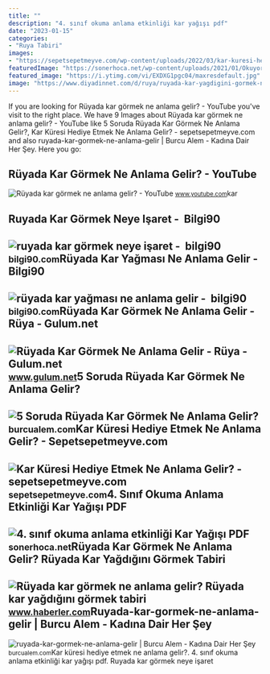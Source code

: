 ```yaml
---
title: ""
description: "4. sınıf okuma anlama etkinliği kar yağışı pdf"
date: "2023-01-15"
categories:
- "Ruya Tabiri"
images:
- "https://sepetsepetmeyve.com/wp-content/uploads/2022/03/kar-kuresi-hediye-etmek-ne-anlama-gelir.png"
featuredImage: "https://sonerhoca.net/wp-content/uploads/2021/01/Okuyorum-Anliyorum-13-horz-scaled.jpg"
featured_image: "https://i.ytimg.com/vi/EXDXG1pgc04/maxresdefault.jpg"
image: "https://www.diyadinnet.com/d/ruya/ruyada-kar-yagdigini-gormek-ne-anlama-gelir-833.jpg"
---
```


If you are looking for Rüyada kar görmek ne anlama gelir? - YouTube you've visit to the right place. We have 9 Images about Rüyada kar görmek ne anlama gelir? - YouTube like 5 Soruda Rüyada Kar Görmek Ne Anlama Gelir?, Kar Küresi Hediye Etmek Ne Anlama Gelir? - sepetsepetmeyve.com and also ruyada-kar-gormek-ne-anlama-gelir | Burcu Alem - Kadına Dair Her Şey. Here you go:

Rüyada Kar Görmek Ne Anlama Gelir? - YouTube
--------------------------------------------

 ![Rüyada kar görmek ne anlama gelir? - YouTube](https://i.ytimg.com/vi/EXDXG1pgc04/maxresdefault.jpg) <small>www.youtube.com</small>kar

Ruyada Kar Görmek Neye Işaret - ️ Bilgi90
-----------------------------------------

 ![ruyada kar görmek neye işaret - ️ bilgi90](https://www.diyadinnet.com/d/ruya/ruyada-kar-gormek-ne-anlama-gelir-5964.jpg) <small>bilgi90.com</small>Rüyada Kar Yağması Ne Anlama Gelir - ️ Bilgi90
----------------------------------------------

 ![rüyada kar yağması ne anlama gelir - ️ bilgi90](https://www.diyadinnet.com/d/ruya/ruyada-kar-yagdigini-gormek-ne-anlama-gelir-833.jpg) <small>bilgi90.com</small>Rüyada Kar Görmek Ne Anlama Gelir - Rüya - Gulum.net
----------------------------------------------------

 ![Rüyada Kar Görmek Ne Anlama Gelir - Rüya - Gulum.net](https://www.gulum.net/images/haberler/2021/08/ruyada-kar-gormek-ne-anlama-gelir-8054.jpg) <small>www.gulum.net</small>5 Soruda Rüyada Kar Görmek Ne Anlama Gelir?
-------------------------------------------

 ![5 Soruda Rüyada Kar Görmek Ne Anlama Gelir?](https://burcualem.com/wp-content/uploads/2022/09/ruyada-kar-gormek-ne-anlama-gelir-3.jpg) <small>burcualem.com</small>Kar Küresi Hediye Etmek Ne Anlama Gelir? - Sepetsepetmeyve.com
--------------------------------------------------------------

 ![Kar Küresi Hediye Etmek Ne Anlama Gelir? - sepetsepetmeyve.com](https://sepetsepetmeyve.com/wp-content/uploads/2022/03/kar-kuresi-hediye-etmek-ne-anlama-gelir.png) <small>sepetsepetmeyve.com</small>4. Sınıf Okuma Anlama Etkinliği Kar Yağışı PDF
----------------------------------------------

 ![4. sınıf okuma anlama etkinliği Kar Yağışı PDF](https://sonerhoca.net/wp-content/uploads/2021/01/Okuyorum-Anliyorum-13-horz-scaled.jpg) <small>sonerhoca.net</small>Rüyada Kar Görmek Ne Anlama Gelir? Rüyada Kar Yağdığını Görmek Tabiri
---------------------------------------------------------------------

 ![Rüyada kar görmek ne anlama gelir? Rüyada kar yağdığını görmek tabiri](https://i.hbrcdn.com/haber/2019/10/23/ruyada-kar-gormek-ne-anlama-gelir-12556524_4088_m.jpg) <small>www.haberler.com</small>Ruyada-kar-gormek-ne-anlama-gelir | Burcu Alem - Kadına Dair Her Şey
--------------------------------------------------------------------

 ![ruyada-kar-gormek-ne-anlama-gelir | Burcu Alem - Kadına Dair Her Şey](https://burcualem.com/wp-content/uploads/2022/09/ruyada-kar-gormek-ne-anlama-gelir.jpg) <small>burcualem.com</small>Kar küresi hediye etmek ne anlama gelir?. 4. sınıf okuma anlama etkinliği kar yağışı pdf. Ruyada kar görmek neye işaret
